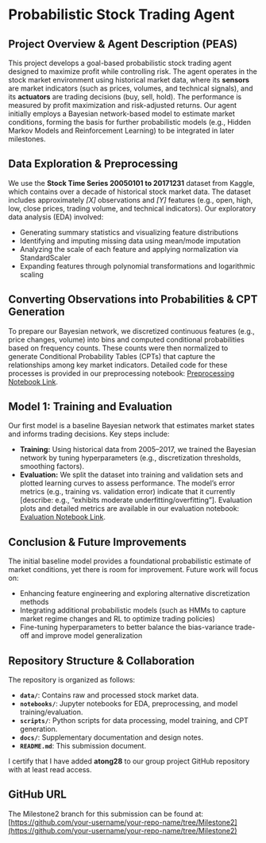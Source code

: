 # Probabilistic Stock Trading Agent

## Project Overview & Agent Description (PEAS)
This project develops a goal-based probabilistic stock trading agent designed to maximize profit while controlling risk. The agent operates in the stock market environment using historical market data, where its **sensors** are market indicators (such as prices, volumes, and technical signals), and its **actuators** are trading decisions (buy, sell, hold). The performance is measured by profit maximization and risk-adjusted returns. Our agent initially employs a Bayesian network-based model to estimate market conditions, forming the basis for further probabilistic models (e.g., Hidden Markov Models and Reinforcement Learning) to be integrated in later milestones.

## Data Exploration & Preprocessing
We use the **Stock Time Series 20050101 to 20171231** dataset from Kaggle, which contains over a decade of historical stock market data. The dataset includes approximately *[X]* observations and *[Y]* features (e.g., open, high, low, close prices, trading volume, and technical indicators). Our exploratory data analysis (EDA) involved:
- Generating summary statistics and visualizing feature distributions
- Identifying and imputing missing data using mean/mode imputation
- Analyzing the scale of each feature and applying normalization via StandardScaler
- Expanding features through polynomial transformations and logarithmic scaling

## Converting Observations into Probabilities & CPT Generation
To prepare our Bayesian network, we discretized continuous features (e.g., price changes, volume) into bins and computed conditional probabilities based on frequency counts. These counts were then normalized to generate Conditional Probability Tables (CPTs) that capture the relationships among key market indicators. Detailed code for these processes is provided in our preprocessing notebook: [Preprocessing Notebook Link](#).

## Model 1: Training and Evaluation
Our first model is a baseline Bayesian network that estimates market states and informs trading decisions. Key steps include:
- **Training:** Using historical data from 2005–2017, we trained the Bayesian network by tuning hyperparameters (e.g., discretization thresholds, smoothing factors).
- **Evaluation:** We split the dataset into training and validation sets and plotted learning curves to assess performance. The model’s error metrics (e.g., training vs. validation error) indicate that it currently [describe: e.g., “exhibits moderate underfitting/overfitting”]. Evaluation plots and detailed metrics are available in our evaluation notebook: [Evaluation Notebook Link](#).

## Conclusion & Future Improvements
The initial baseline model provides a foundational probabilistic estimate of market conditions, yet there is room for improvement. Future work will focus on:
- Enhancing feature engineering and exploring alternative discretization methods
- Integrating additional probabilistic models (such as HMMs to capture market regime changes and RL to optimize trading policies)
- Fine-tuning hyperparameters to better balance the bias-variance trade-off and improve model generalization

## Repository Structure & Collaboration
The repository is organized as follows:
- **`data/`**: Contains raw and processed stock market data.
- **`notebooks/`**: Jupyter notebooks for EDA, preprocessing, and model training/evaluation.
- **`scripts/`**: Python scripts for data processing, model training, and CPT generation.
- **`docs/`**: Supplementary documentation and design notes.
- **`README.md`**: This submission document.

I certify that I have added **atong28** to our group project GitHub repository with at least read access.

## GitHub URL
The Milestone2 branch for this submission can be found at:  
[https://github.com/your-username/your-repo-name/tree/Milestone2](https://github.com/your-username/your-repo-name/tree/Milestone2)
